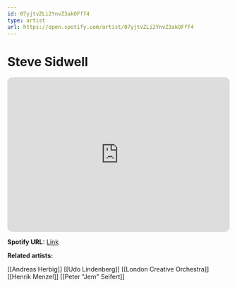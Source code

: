```yaml
---
id: 07yjtvZLi2YnvZ3akOFff4
type: artist
url: https://open.spotify.com/artist/07yjtvZLi2YnvZ3akOFff4
---
```

# Steve Sidwell

<iframe style="border-radius:12px" src="https://open.spotify.com/embed/artist/07yjtvZLi2YnvZ3akOFff4" width="100%" height="352" frameBorder="0" allowfullscreen="" allow="autoplay; clipboard-write; encrypted-media; fullscreen; picture-in-picture" loading="lazy"></iframe>

**Spotify URL:** [Link](https://open.spotify.com/artist/07yjtvZLi2YnvZ3akOFff4)

**Related artists:**

[[Andreas Herbig]]
[[Udo Lindenberg]]
[[London Creative Orchestra]]
[[Henrik Menzel]]
[[Peter "Jem" Seifert]]
